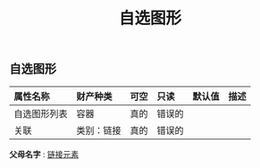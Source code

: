 ﻿---
title: 自选图形
second_title: Aspose.Cells Cloud Documen
type: docs
url: /zh/specification/model/autoshapes/
description: Aspose.Cells 云模型规范：自选图形。轻松处理 Excel 和其他电子表格文档，具有打开、生成、编辑、拆分、合并、比较和转换等功能
kwords: Excel, Office, 电子表格, Cloud REST API, 自动形状
weight: 50
---
## **自选图形**

 

|属性名称|财产种类|可空|只读|默认值|描述|
|:- |:- |:- |:- |:- |:- |
|自选图形列表|容器|真的|错误的|||
|关联|类别：链接|真的|错误的|||

**父母名字** : [链接元素](/specification/model/linkelement)


